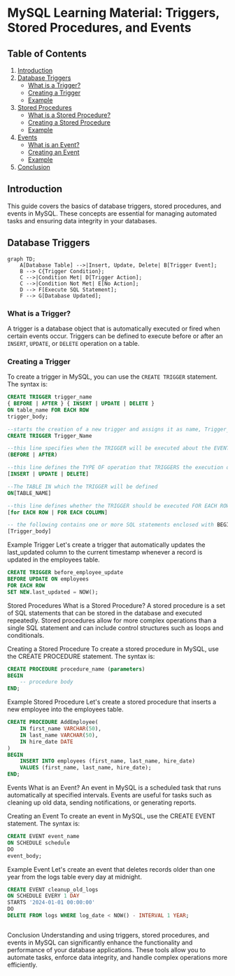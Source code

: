 # MySQL Learning Material: Triggers, Stored Procedures, and Events

## Table of Contents
1. [Introduction](#introduction)
2. [Database Triggers](#database-triggers)
    - [What is a Trigger?](#what-is-a-trigger)
    - [Creating a Trigger](#creating-a-trigger)
    - [Example](#example-trigger)
3. [Stored Procedures](#stored-procedures)
    - [What is a Stored Procedure?](#what-is-a-stored-procedure)
    - [Creating a Stored Procedure](#creating-a-stored-procedure)
    - [Example](#example-stored-procedure)
4. [Events](#events)
    - [What is an Event?](#what-is-an-event)
    - [Creating an Event](#creating-an-event)
    - [Example](#example-event)
5. [Conclusion](#conclusion)

## Introduction
This guide covers the basics of database triggers, stored procedures, and events in MySQL. These concepts are essential for managing automated tasks and ensuring data integrity in your databases.

## Database Triggers
```mermaid
graph TD;
    A[Database Table] -->|Insert, Update, Delete| B[Trigger Event];
    B --> C{Trigger Condition};
    C -->|Condition Met| D[Trigger Action];
    C -->|Condition Not Met| E[No Action];
    D --> F[Execute SQL Statement];
    F --> G[Database Updated];
```
### What is a Trigger?
A trigger is a database object that is automatically executed or fired when certain events occur. Triggers can be defined to execute before or after an `INSERT`, `UPDATE`, or `DELETE` operation on a table.


### Creating a Trigger
To create a trigger in MySQL, you can use the `CREATE TRIGGER` statement. The syntax is:

```sql
CREATE TRIGGER trigger_name
{ BEFORE | AFTER } { INSERT | UPDATE | DELETE }
ON table_name FOR EACH ROW
trigger_body;
```
```sql
--starts the creation of a new trigger and assigns it as name, Trigger_Nameof 
CREATE TRIGGER Trigger_Name

--this line specifies when the TRIGGER will be executed about the EVENTS, for example BEFORE an insertion OR UPDATE OR AFTER the insertion...
(BEFORE | AFTER)

--this line defines the TYPE OF operation that TRIGGERS the execution of the TRIGGER, meaning that TRIGGER will be executed when an INSERT, UPDATE, or DELETE happens
[INSERT | UPDATE | DELETE]

--The TABLE IN which the TRIGGER will be defined
ON[TABLE_NAME]

--this line defines whether the TRIGGER should be executed FOR EACH ROW affected BY triggering EVENT  OR FOR EACH column
[for EACH ROW | FOR EACH COLUMN]

-- the following contains one or more SQL statements enclosed with BEGIN---END
[Trigger_body]

```



Example Trigger
Let's create a trigger that automatically updates the last_updated column to the current timestamp whenever a record is updated in the employees table.
```sql
CREATE TRIGGER before_employee_update
BEFORE UPDATE ON employees
FOR EACH ROW
SET NEW.last_updated = NOW();
```
Stored Procedures
What is a Stored Procedure?
A stored procedure is a set of SQL statements that can be stored in the database and executed repeatedly. Stored procedures allow for more complex operations than a single SQL statement and can include control structures such as loops and conditionals.

Creating a Stored Procedure
To create a stored procedure in MySQL, use the CREATE PROCEDURE statement. The syntax is:

```sql
CREATE PROCEDURE procedure_name (parameters)
BEGIN
    -- procedure body
END;

```

Example Stored Procedure
Let's create a stored procedure that inserts a new employee into the employees table.
```sql
CREATE PROCEDURE AddEmployee(
    IN first_name VARCHAR(50),
    IN last_name VARCHAR(50),
    IN hire_date DATE
)
BEGIN
    INSERT INTO employees (first_name, last_name, hire_date)
    VALUES (first_name, last_name, hire_date);
END;


```




Events
What is an Event?
An event in MySQL is a scheduled task that runs automatically at specified intervals. Events are useful for tasks such as cleaning up old data, sending notifications, or generating reports.

Creating an Event
To create an event in MySQL, use the CREATE EVENT statement. The syntax is:

```sql
CREATE EVENT event_name
ON SCHEDULE schedule
DO
event_body;


```
Example Event
Let's create an event that deletes records older than one year from the logs table every day at midnight.

```sql
CREATE EVENT cleanup_old_logs
ON SCHEDULE EVERY 1 DAY
STARTS '2024-01-01 00:00:00'
DO
DELETE FROM logs WHERE log_date < NOW() - INTERVAL 1 YEAR;



```
Conclusion
Understanding and using triggers, stored procedures, and events in MySQL can significantly enhance the functionality and performance of your database applications. These tools allow you to automate tasks, enforce data integrity, and handle complex operations more efficiently.


